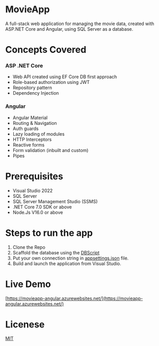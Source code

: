 # MovieApp

A full-stack web application for managing the movie data, created with ASP.NET Core and Angular, using SQL Server as a database.

# Concepts Covered

### ASP .NET Core

 - Web API created using EF Core DB first approach
 - Role-based authorization using JWT
 - Repository pattern
 - Dependency Injection

### Angular

 - Angular Material 
 - Routing & Navigation
 - Auth guards
 - Lazy loading of modules
 - HTTP Interceptors
 - Reactive forms
 - Form validation (inbuilt and custom)
 - Pipes

# Prerequisites

- Visual Studio 2022 
- SQL Server
- SQL Server Management Studio (SSMS)
- .NET Core 7.0 SDK or above
- Node.Js V16.0 or above

# Steps to run the app

1. Clone the Repo
2. Scaffold the database using the [DBScript](https://github.com/AnkitSharma-007/MovieApp/tree/main/DBScript)
3. Put your own connection string in [appsettings.json](https://github.com/AnkitSharma-007/MovieApp/blob/main/MovieApp/MovieApp/appsettings.json) file.
4. Build and launch the application from Visual Studio.

# Live Demo
[https://movieapp-angular.azurewebsites.net/](https://movieapp-angular.azurewebsites.net/)

# Licenese

[MIT](https://github.com/AnkitSharma-007/MovieApp/blob/main/LICENSE)
